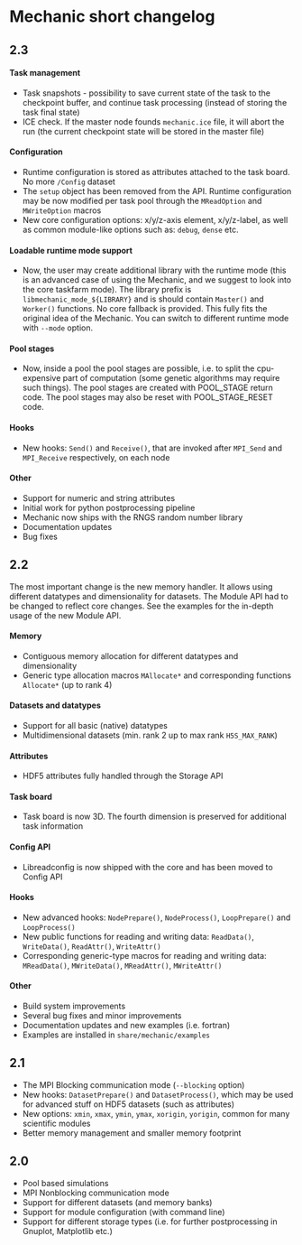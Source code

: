 Mechanic short changelog
========================

2.3
---

#### Task management

- Task snapshots - possibility to save current state of the task to the checkpoint buffer,
  and continue task processing (instead of storing the task final state)
- ICE check. If the master node founds `mechanic.ice` file, it will abort the run 
  (the current checkpoint state will be stored in the master file)

#### Configuration

- Runtime configuration is stored as attributes attached to the task board. No more `/Config` dataset
- The `setup` object has been removed from the API. Runtime configuration may be now modified
  per task pool through the `MReadOption` and `MWriteOption` macros
- New core configuration options: x/y/z-axis element, x/y/z-label, as well as common
  module-like options such as: `debug`, `dense` etc.

#### Loadable runtime mode support

- Now, the user may create additional library with the runtime mode (this is an advanced
  case of using the Mechanic, and we suggest to look into the core taskfarm mode). The
  library prefix is `libmechanic_mode_${LIBRARY}` and is should contain `Master()` and
  `Worker()` functions. No core fallback is provided. This fully fits the original idea of
  the Mechanic. You can switch to different runtime mode with `--mode` option.

#### Pool stages

- Now, inside a pool the pool stages are possible, i.e. to split the cpu-expensive part of
  computation (some genetic algorithms may require such things). The pool stages are
  created with POOL_STAGE return code. The pool stages may also be reset with
  POOL_STAGE_RESET code.

#### Hooks

- New hooks: `Send()` and `Receive()`, that are invoked after `MPI_Send` and `MPI_Receive`
  respectively, on each node

#### Other

- Support for numeric and string attributes
- Initial work for python postprocessing pipeline
- Mechanic now ships with the RNGS random number library 
- Documentation updates
- Bug fixes

2.2
---

The most important change is the new memory handler. It allows using different datatypes
and dimensionality for datasets. The Module API had to be changed to reflect core changes.
See the examples for the in-depth usage of the new Module API.

#### Memory

- Contiguous memory allocation for different datatypes and dimensionality
- Generic type allocation macros `MAllocate*` and corresponding functions `Allocate*` (up to rank 4)

#### Datasets and datatypes

- Support for all basic (native) datatypes
- Multidimensional datasets (min. rank 2 up to max rank `H5S_MAX_RANK`)

#### Attributes

- HDF5 attributes fully handled through the Storage API

#### Task board

- Task board is now 3D. The fourth dimension is preserved for additional task information

#### Config API

- Libreadconfig is now shipped with the core and has been moved to Config API

#### Hooks

- New advanced hooks: `NodePrepare()`, `NodeProcess()`, `LoopPrepare()` and `LoopProcess()`
- New public functions for reading and writing data:
  `ReadData()`, `WriteData()`, `ReadAttr()`, `WriteAttr()`
- Corresponding generic-type macros for reading and writing data:
  `MReadData()`, `MWriteData()`, `MReadAttr()`, `MWriteAttr()`

#### Other

- Build system improvements
- Several bug fixes and minor improvements
- Documentation updates and new examples (i.e. fortran)
- Examples are installed in `share/mechanic/examples`

2.1
---

- The MPI Blocking communication mode (`--blocking` option)
- New hooks: `DatasetPrepare()` and `DatasetProcess()`, which may be used for advanced stuff
  on HDF5 datasets (such as attributes)
- New options: `xmin`, `xmax`, `ymin`, `ymax`, `xorigin`, `yorigin`, common for many scientific modules
- Better memory management and smaller memory footprint

2.0
---

- Pool based simulations
- MPI Nonblocking communication mode
- Support for different datasets (and memory banks)
- Support for module configuration (with command line)
- Support for different storage types (i.e. for further postprocessing in Gnuplot,
  Matplotlib etc.)

